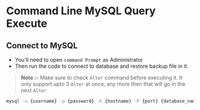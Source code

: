 # Command Line MySQL Query Execute

## Connect to MySQL
* You'll need to open `command Prompt` as Administrator
* Then run the code to connect to database and restore backup file in it.

> **Note :-** Make sure to check `Alter` command before executing it. It only support upto 3 `Alter` at once, any more then that will go in the next `Alter`

```bash
mysql -u {username} -p {password} -h {hostname} -P {port} {database_name} < {file_destination}
```